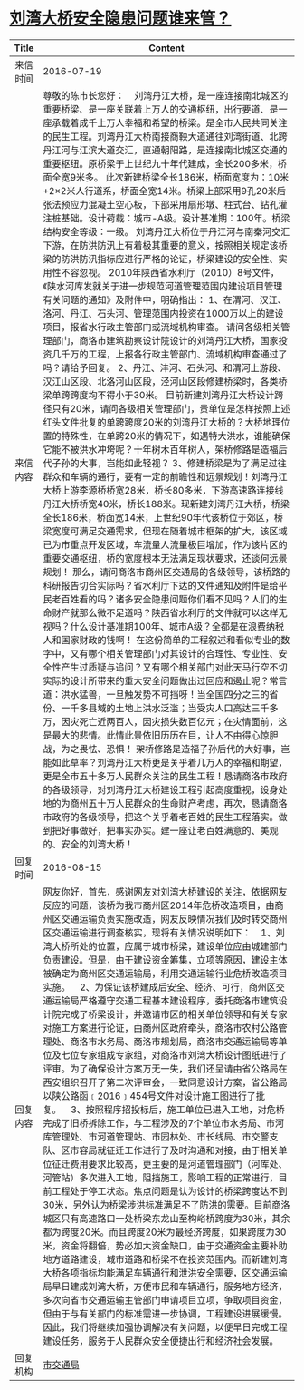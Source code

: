 # <a href="http://www.shangluo.gov.cn/zmhd/ldxxxx.jsp?urltype=leadermail.LeaderMailContentUrl&wbtreeid=1112&leadermailid=3728">刘湾大桥安全隐患问题谁来管？</a>
| Title |                                                                                                                                                                                                                                                                                                                                                                                                                                                                                                                                                                                                                                                                                                                                                                                        Content                                                                                                                                                                                                                                                                                                                                                                                                                                                                                                                                                                                                                                                                                                                                                                                        |
|:-----:|---------------------------------------------------------------------------------------------------------------------------------------------------------------------------------------------------------------------------------------------------------------------------------------------------------------------------------------------------------------------------------------------------------------------------------------------------------------------------------------------------------------------------------------------------------------------------------------------------------------------------------------------------------------------------------------------------------------------------------------------------------------------------------------------------------------------------------------------------------------------------------------------------------------------------------------------------------------------------------------------------------------------------------------------------------------------------------------------------------------------------------------------------------------------------------------------------------------------------------------------------------------------------------------------------------------------------------------------------------------------------------------------------------------------------------------------------------------------------------------------------------------------------------------------------------------------------------------|
| 来信时间  | 2016-07-19                                                                                                                                                                                                                                                                                                                                                                                                                                                                                                                                                                                                                                                                                                                                                                                                                                                                                                                                                                                                                                                                                                                                                                                                                                                                                                                                                                                                                                                                                                                                                                            |
| 来信内容  | 尊敬的陈市长您好：    刘湾丹江大桥，是一座连接南北城区的重要桥梁、是一座关联着上万人的交通枢纽，出行要道、是一座承载着成千上万人幸福和希望的桥梁。是全市人民共同关注的民生工程。刘湾丹江大桥南接商鞅大道通往刘湾街道、北跨丹江河与江滨大道交汇，直通朝阳路，是连接南北城区交通的重要枢纽。原桥梁于上世纪九十年代建成，全长200多米，桥面全宽9米多。 此次新建桥梁全长186米，桥面宽度为：10米+2×2米人行道系，桥面全宽14米。桥梁上部采用9孔20米后张法预应力混凝土空心板，下部采用扇形墩、柱式台、钻孔灌注桩基础。设计荷载：城市-A级。设计基准期：100年。桥梁结构安全等级：一级。 刘湾丹江大桥位于丹江河与南秦河交汇下游，在防洪防汛上有着极其重要的意义，按照相关规定该桥梁的防洪防汛指标应进行严格的论证，桥梁建设的安全性、实用性不容忽视。 2010年陕西省水利厅（2010）8号文件，《陕水河库发就关于进一步规范河道管理范围内建设项目管理有关问题的通知》及附件中，明确指出： 1、在渭河、汉江、洛河、丹江、石头河、管理范围内投资在1000万以上的建设项目，报省水行政主管部门或流域机构审查。 请问各级相关管理部门，商洛市建筑勘察设计院设计的刘湾丹江大桥，国家投资几千万的工程，上报各行政主管部门、流域机构审查通过了吗？请给予回复。 2、丹江、沣河、石头河、和渭河上游段、汉江山区段、北洛河山区段，泾河山区段修建桥梁时，各类桥梁单跨跨度均不得小于30米。 目前新建刘湾丹江大桥设计跨径只有20米，请问各级相关管理部门，贵单位是怎样按照上述红头文件批复的单跨跨度20米的刘湾丹江大桥的？大桥地理位置的特殊性，在单跨20米的情况下，如遇特大洪水，谁能确保它能不被洪水冲垮呢？十年树木百年树人，架桥修路是造福后代子孙的大事，岂能如此轻视？ 3、修建桥梁是为了满足过往群众和车辆的通行，要有一定的前瞻性和远景规划！刘湾丹江大桥上游李源桥桥宽28米，桥长80多米，下游高速路连接线丹江大桥桥宽40米，桥长188米。现新建刘湾丹江大桥，桥梁全长186米，桥面宽14米，上世纪90年代该桥位于郊区，桥梁宽度可满足交通需求，但现在随着城市框架的扩大，该区域已为市重点开发区域，车流量人流量极巨增加，作为该片区的重要交通枢纽，桥的宽度根本无法满足现状要求，还谈何远景规划！ 那么，请问商洛市商州区交通局的各级领导，该桥路的科研报告切合实际吗？省水利厅下达的文件通知及附件是给平民老百姓看的吗？诸多安全隐患问题你们看不见吗？人们的生命财产就那么微不足道吗？陕西省水利厅的文件就可以这样无视吗？什么设计基准期100年、城市A级？全都是在浪费纳税人和国家财政的钱啊！ 在这份简单的工程叙述和看似专业的数字中，又有哪个相关管理部门对其设计的合理性、专业性、安全性产生过质疑与追问？又有哪个相关部门对此天马行空不切实际的设计所带来的重大安全问题做出过回应和遏止呢？常言道：洪水猛兽，一旦触发势不可挡呀！当全国四分之三的省份、一千多县域的土地上洪水泛滥；当受灾人口高达三千多万，因灾死亡近两百人，因灾损失数百亿元；在灾情面前，这是最大的悲情。此情此景依旧历历在目，让人不由得心惊胆战，为之畏怯、恐惧！ 架桥修路是造福子孙后代的大好事，岂能如此草率？刘湾丹江大桥更是关乎着几万人的幸福和期望，更是全市五十多万人民群众关注的民生工程！恳请商洛市政府的各级领导，对刘湾丹江大桥建设工程引起高度重视，设身处地的为商州五十万人民群众的生命财产考虑，再次，恳请商洛市政府的各级领导，把这个关乎着老百姓的民生工程落实。做到把好事做好，把事实办实。建一座让老百姓满意的、美观的、安全的刘湾大桥！ |
| 回复时间  | 2016-08-15                                                                                                                                                                                                                                                                                                                                                                                                                                                                                                                                                                                                                                                                                                                                                                                                                                                                                                                                                                                                                                                                                                                                                                                                                                                                                                                                                                                                                                                                                                                                                                            |
| 回复内容  | 网友你好，首先，感谢网友对刘湾大桥建设的关注，依据网友反应的问题，该桥为我市商州区2014年危桥改造项目，由商州区交通运输负责实施改造，网友反映情况我们及时转交商州区交通运输进行调查核实，现将有关情况说明如下：    1、刘湾大桥所处的位置，应属于城市桥梁，建设单位应由城建部门负责建设。但是，由于建设资金筹集，立项等原因，建设主体被确定为商州区交通运输局，利用交通运输行业危桥改造项目实施。    2、为保证该桥建成后安全、经济、可行，商州区交通运输局严格遵守交通工程基本建设程序，委托商洛市建筑设计院完成了桥梁设计，并邀请市区的相关单位领导和有关专家对施工方案进行论证，由商州区政府牵头，商洛市农村公路管理处、商洛市水务局、商洛市规划局，商洛市交通运输局等单位及七位专家组成专家组，对商洛市刘湾大桥设计图纸进行了评审。为了确保设计方案万无一失，我们还呈请由省公路局在西安组织召开了第二次评审会，一致同意设计方案，省公路局以陕公路函﹝2016﹞454号文件对设计施工图进行了批复。    3、按照程序招投标后，施工单位已进入工地，对危桥完成了旧桥拆除工作，与工程涉及的7个单位市水务局、市河库管理处、市河道管理站、市园林处、市长线局、市交警支队、区市容局就征迁工作进行了及时沟通和对接，由于相关单位征迁费用要求比较高，更主要的是河道管理部门（河库处、河管站）多次进入工地，阻挡施工，影响工程的正常进行，目前工程处于停工状态。焦点问题是认为设计的桥梁跨度达不到30米，另外认为桥梁涉洪标准满足不了防洪的需要。目前商洛城区只有高速路口一处桥梁东龙山至构峪桥跨度为30米，其余都为跨度20米。而且跨度20米为最经济跨度，如果跨度为30米，资金将翻倍，势必加大资金缺口，由于交通资金主要补助地方道路建设，城市道路和桥梁不在投资范围内。而新建刘湾大桥各项指标均能满足车辆通行和泄洪安全需要，区交通运输局早日建成刘湾大桥，方便市民和车辆通行，服务地方经济，多次向省市交通运输主管部门申请项目立项，争取项目资金，但由于与有关部门的标准需进一步协调，工程建设进展缓慢。因此，我们将继续加强协调解决有关问题，以便早日完成工程建设任务，服务于人民群众安全便捷出行和经济社会发展。                                                                                                                                                                                                                                                                                                                                                                                                                                                                                                                                                                                                                    |
| 回复机构  | <a href="../../categories/agencies/市交通局.md">市交通局</a>                                                                                                                                                                                                                                                                                                                                                                                                                                                                                                                                                                                                                                                                                                                                                                                                                                                                                                                                                                                                                                                                                                                                                                                                                                                                                                                                                                                                                                                                                                                                    |